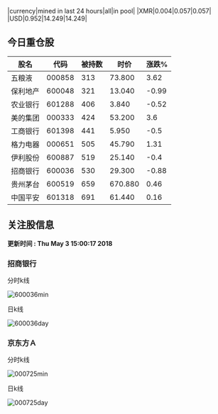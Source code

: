 |currency|mined in last 24 hours|all|in pool|
|XMR|0.004|0.057|0.057|
|USD|0.952|14.249|14.249|

## 今日重仓股 

|股名|代码|被持数|时价|涨跌%|
|---|---|---|---|---|
|五粮液|000858|313|73.800|3.62|
|保利地产|600048|321|13.040|-0.99|
|农业银行|601288|406|3.840|-0.52|
|美的集团|000333|424|53.200|3.6|
|工商银行|601398|441|5.950|-0.5|
|格力电器|000651|505|45.790|1.31|
|伊利股份|600887|519|25.140|-0.4|
|招商银行|600036|530|29.300|-0.88|
|贵州茅台|600519|659|670.880|0.46|
|中国平安|601318|691|61.440|0.16|

## 关注股信息
**更新时间 : Thu May  3 15:00:17 2018**
### 招商银行 
分时k线

![600036min](http://image.sinajs.cn/newchart/min/n/sh600036.gif)

日k线

![600036day](http://image.sinajs.cn/newchart/daily/n/sh600036.gif)

### 京东方Ａ 
分时k线

![000725min](http://image.sinajs.cn/newchart/min/n/sz000725.gif)

日k线

![000725day](http://image.sinajs.cn/newchart/daily/n/sz000725.gif)
